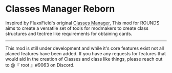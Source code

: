 ﻿# Classes Manager Reborn
Inspired by FluxxField's original [Classes Manager](https://github.com/FluxxField/ClassesManager), This mod for ROUNDS aims to create a versatile set of tools for modmakers to create class structures and tectree like requirements for obtaining cards.

***
This mod is still under development and while it's core features exist not all planed features have been added. If you have any requests for features that would aid in the creation of Classes and class like things, please reach out to @『 root 』#9063 on Discord.